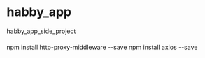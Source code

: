 # habby_app
habby_app_side_project




####
npm install http-proxy-middleware --save
npm install axios --save
